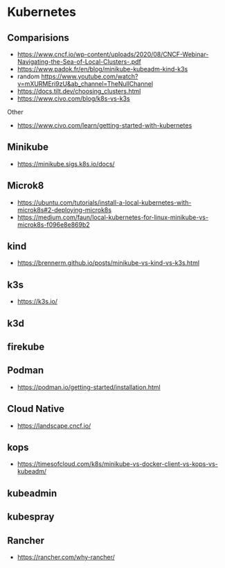 # Kubernetes

## Comparisions

* <https://www.cncf.io/wp-content/uploads/2020/08/CNCF-Webinar-Navigating-the-Sea-of-Local-Clusters-.pdf>
* <https://www.padok.fr/en/blog/minikube-kubeadm-kind-k3s>
* random <https://www.youtube.com/watch?v=mXURMEri9zU&ab_channel=TheNullChannel>
* <https://docs.tilt.dev/choosing_clusters.html>
* <https://www.civo.com/blog/k8s-vs-k3s>

Other

* <https://www.civo.com/learn/getting-started-with-kubernetes>

## Minikube

* <https://minikube.sigs.k8s.io/docs/>

## Microk8

* <https://ubuntu.com/tutorials/install-a-local-kubernetes-with-microk8s#2-deploying-microk8s>
* <https://medium.com/faun/local-kubernetes-for-linux-minikube-vs-microk8s-f096e8e869b2>


## kind

* <https://brennerm.github.io/posts/minikube-vs-kind-vs-k3s.html>

## k3s

* <https://k3s.io/>

## k3d

## firekube

## Podman

* <https://podman.io/getting-started/installation.html>

## Cloud Native

* <https://landscape.cncf.io/>

## kops

* <https://timesofcloud.com/k8s/minikube-vs-docker-client-vs-kops-vs-kubeadm/>

## kubeadmin

## kubespray

## Rancher

* <https://rancher.com/why-rancher/>

